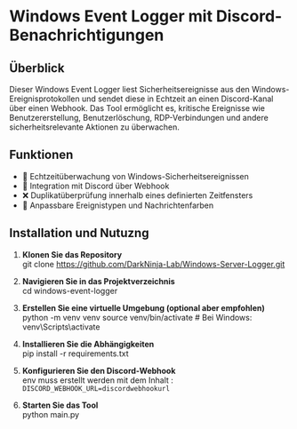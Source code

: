 # Windows Event Logger mit Discord-Benachrichtigungen

## Überblick
Dieser Windows Event Logger liest Sicherheitsereignisse aus den Windows-Ereignisprotokollen und sendet diese in Echtzeit an einen Discord-Kanal über einen Webhook. Das Tool ermöglicht es, kritische Ereignisse wie Benutzererstellung, Benutzerlöschung, RDP-Verbindungen und andere sicherheitsrelevante Aktionen zu überwachen.

## Funktionen
- 🔑 Echtzeitüberwachung von Windows-Sicherheitsereignissen
- 🔗 Integration mit Discord über Webhook
- ❌ Duplikatüberprüfung innerhalb eines definierten Zeitfensters
- 🔧 Anpassbare Ereignistypen und Nachrichtenfarben

## Installation und Nutuzng

1. **Klonen Sie das Repository**<br />
git clone https://github.com/DarkNinja-Lab/Windows-Server-Logger.git

2. **Navigieren Sie in das Projektverzeichnis**<br />
cd windows-event-logger

3. **Erstellen Sie eine virtuelle Umgebung (optional aber empfohlen)**<br />
python -m venv venv
source venv/bin/activate  # Bei Windows: venv\Scripts\activate

4. **Installieren Sie die Abhängigkeiten**<br />
pip install -r requirements.txt

5. **Konfigurieren Sie den Discord-Webhook**<br />
env muss erstellt werden mit dem Inhalt : `DISCORD_WEBHOOK_URL=discordwebhookurl`
6. **Starten Sie das Tool** <br />
python main.py